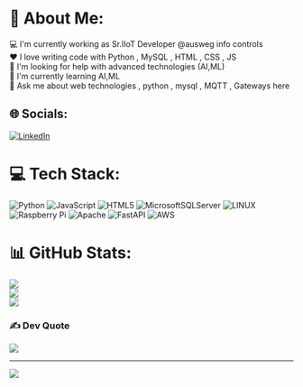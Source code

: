 # 💫 About Me:
💻 I'm currently working as Sr.IIoT Developer @ausweg info controls<br>❤️ I love writing code with Python , MySQL , HTML , CSS , JS<br>🤝 I'm looking for help with advanced technologies (AI,ML)<br>🌱 I'm currently learning AI,ML<br>💬 Ask me about web technologies , python , mysql , MQTT , Gateways here


## 🌐 Socials:
[![LinkedIn](https://img.shields.io/badge/LinkedIn-%230077B5.svg?logo=linkedin&logoColor=white)](https://linkedin.com/in/https://linkedin.com/in/mohammed-raquib-r-232a6b230) 

# 💻 Tech Stack:
![Python](https://img.shields.io/badge/python-3670A0?style=for-the-badge&logo=python&logoColor=ffdd54) ![JavaScript](https://img.shields.io/badge/javascript-%23323330.svg?style=for-the-badge&logo=javascript&logoColor=%23F7DF1E) ![HTML5](https://img.shields.io/badge/html5-%23E34F26.svg?style=for-the-badge&logo=html5&logoColor=white) ![MicrosoftSQLServer](https://img.shields.io/badge/Microsoft%20SQL%20Sever-CC2927?style=for-the-badge&logo=microsoft%20sql%20server&logoColor=white) ![LINUX](https://img.shields.io/badge/Linux-FCC624?style=for-the-badge&logo=linux&logoColor=black) ![Raspberry Pi](https://img.shields.io/badge/-RaspberryPi-C51A4A?style=for-the-badge&logo=Raspberry-Pi) ![Apache](https://img.shields.io/badge/apache-%23D42029.svg?style=for-the-badge&logo=apache&logoColor=white) ![FastAPI](https://img.shields.io/badge/FastAPI-005571?style=for-the-badge&logo=fastapi) ![AWS](https://img.shields.io/badge/AWS-%23FF9900.svg?style=for-the-badge&logo=amazon-aws&logoColor=white)
# 📊 GitHub Stats:
![](https://github-readme-stats.vercel.app/api?username=MohammedRaquib&theme=tokyonight&hide_border=false&include_all_commits=false&count_private=false)<br/>
![](https://github-readme-streak-stats.herokuapp.com/?user=MohammedRaquib&theme=tokyonight&hide_border=false)<br/>
![](https://github-readme-stats.vercel.app/api/top-langs/?username=MohammedRaquib&theme=tokyonight&hide_border=false&include_all_commits=false&count_private=false&layout=compact)

### ✍️ Dev Quote
![](https://quotes-github-readme.vercel.app/api?type=horizontal&theme=dark)

---
[![](https://visitcount.itsvg.in/api?id=MohammedRaquib&icon=5&color=6)](https://visitcount.itsvg.in)

<!-- Proudly created with GPRM ( https://gprm.itsvg.in ) -->
